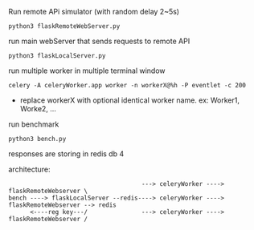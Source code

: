 Run remote APi simulator (with random delay 2~5s)

`python3 flaskRemoteWebServer.py`

run main webServer that sends requests to remote API

`python3 flaskLocalServer.py`

run multiple worker in multiple terminal window

`celery -A celeryWorker.app worker -n workerX@%h -P eventlet -c 200`

- replace workerX with optional identical worker name. ex: Worker1, Worke2, ...

run benchmark

`python3 bench.py`

responses are storing in redis db 4

architecture:


                                         ---> celeryWorker ----> flaskRemoteWebserver \
    bench ----> flaskLocalServer --redis----> celeryWorker ----> flaskRemoteWebserver --> redis 
          <----reg key---/               ---> celeryWorker ----> flaskRemoteWebserver /